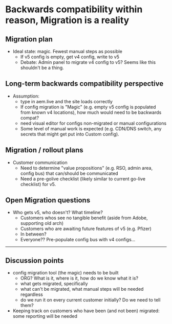 # Backwards compatibility within reason, Migration is a reality


## Migration plan
- Ideal state: magic. Fewest manual steps as possible 
    - If v5 config is empty, get v4 config, write to v5
    - Debate: Admin panel to migrate v4 config to v5? Seems like this shouldn't be a thing.

## Long-term backwards compatibility perspective
- Assumption:
    - type in aem.live and the site loads correctly 
    - If config migration is "Magic" (e.g. empty v5 config is populated from known v4 locations), how much would need to be backwards compat?
    - need visual editor for configs non-migrated or manual configurations
    - Some level of manual work is expected (e.g. CDN/DNS switch, any secrets that might get put into Custom config).

## Migration / rollout plans
- Customer communication
    - Need to determine "value propositions" (e.g. RSO, admin area, config bus) that can/should be communicated
    - Need a pre-golive checklist (likely similar to current go-live checklist) for v5.
 
## Open Migration questions
- Who gets v5, who doesn't? What timeline? 
    - Customers whos see no tangible benefit (aside from Adobe, supporting old arch)
    - Customers who are awaiting future features of v5 (e.g. Pfizer)
    - In between?
    - Everyone?? Pre-populate config bus with v4 configs... 

---

## Discussion points
- config migration tool (the magic) needs to be built
    - ORG? What is it, where is it, how do we know what it is?
    - what gets migrated, specifically
    - what can't be migrated, what manual steps will be needed regardless 
    - do we run it on every current customer initially? Do we need to tell them?
- Keeping track on customers who have been (and not been) migrated: some reporting will be needed
